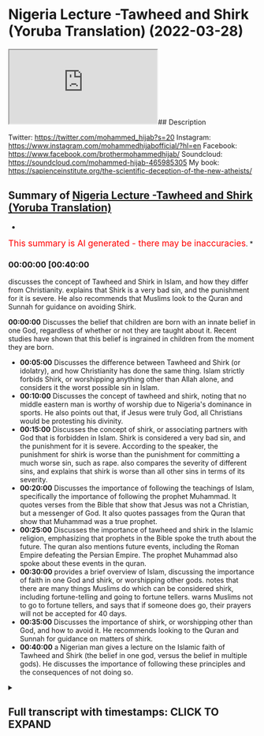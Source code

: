 # Nigeria Lecture -Tawheed and Shirk (Yoruba Translation) (2022-03-28)

<iframe loading='lazy' src='https://www.youtube.com/embed/_vX4Vtqo1Yk'></iframe>## Description

Twitter: <https://twitter.com/mohammed_hijab?s=20>
Instagram: <https://www.instagram.com/mohammedhijabofficial/?hl=en>
Facebook: <https://www.facebook.com/brothermohammedhijab/>
Soundcloud: <https://soundcloud.com/mohammed-hijab-465985305>
My book: <https://sapienceinstitute.org/the-scientific-deception-of-the-new-atheists/>

## Summary of [Nigeria Lecture -Tawheed and Shirk (Yoruba Translation)](https://www.youtube.com/watch?v=_vX4Vtqo1Yk)

*

<span style="color:red; font-size:125%">This summary is AI generated - there may be inaccuracies</span>. \*

### <a onclick="modifyYTiframeseektime('2400')">00:00:00 \[00:40:00</a>

discusses the concept of Tawheed and Shirk in Islam, and how they differ from Christianity. explains that Shirk is a very bad sin, and the punishment for it is severe. He also recommends that Muslims look to the Quran and Sunnah for guidance on avoiding Shirk.

**<a onclick="modifyYTiframeseektime('0')">00:00:00</a>** Discusses the belief that children are born with an innate belief in one God, regardless of whether or not they are taught about it. Recent studies have shown that this belief is ingrained in children from the moment they are born.

*   **<a onclick="modifyYTiframeseektime('300')">00:05:00</a>** Discusses the difference between Tawheed and Shirk (or idolatry), and how Christianity has done the same thing. Islam strictly forbids Shirk, or worshipping anything other than Allah alone, and considers it the worst possible sin in Islam.
*   **<a onclick="modifyYTiframeseektime('600')">00:10:00</a>** Discusses the concept of tawheed and shirk, noting that no middle eastern man is worthy of worship due to Nigeria's dominance in sports. He also points out that, if Jesus were truly God, all Christians would be protesting his divinity.
*   **<a onclick="modifyYTiframeseektime('900')">00:15:00</a>** Discusses the concept of shirk, or associating partners with God that is forbidden in Islam. Shirk is considered a very bad sin, and the punishment for it is severe. According to the speaker, the punishment for shirk is worse than the punishment for committing a much worse sin, such as rape.  also compares the severity of different sins, and explains that shirk is worse than all other sins in terms of its severity.
*   **<a onclick="modifyYTiframeseektime('1200')">00:20:00</a>** Discusses the importance of following the teachings of Islam, specifically the importance of following the prophet Muhammad. It quotes verses from the Bible that show that Jesus was not a Christian, but a messenger of God. It also quotes passages from the Quran that show that Muhammad was a true prophet.
*   **<a onclick="modifyYTiframeseektime('1500')">00:25:00</a>** Discusses the importance of tawheed and shirk in the Islamic religion, emphasizing that prophets in the Bible spoke the truth about the future. The quran also mentions future events, including the Roman Empire defeating the Persian Empire. The prophet Muhammad also spoke about these events in the quran.
*   **<a onclick="modifyYTiframeseektime('1800')">00:30:00</a>** provides a brief overview of Islam, discussing the importance of faith in one God and shirk, or worshipping other gods. notes that there are many things Muslims do which can be considered shirk, including fortune-telling and going to fortune tellers. warns Muslims not to go to fortune tellers, and says that if someone does go, their prayers will not be accepted for 40 days.
*   **<a onclick="modifyYTiframeseektime('2100')">00:35:00</a>** Discusses the importance of shirk, or worshipping other than God, and how to avoid it. He recommends looking to the Quran and Sunnah for guidance on matters of shirk.
*   **<a onclick="modifyYTiframeseektime('2400')">00:40:00</a>**  a Nigerian man gives a lecture on the Islamic faith of Tawheed and Shirk (the belief in one god, versus the belief in multiple gods). He discusses the importance of following these principles and the consequences of not doing so.

<details><summary><h2>Full transcript with timestamps: CLICK TO EXPAND</h2></summary>

<a onclick="modifyYTiframeseektime('0)')">0:00:00 \[Music]</a> <a onclick="modifyYTiframeseektime('13)')">0:00:13 uh</a> <a onclick="modifyYTiframeseektime('15)')">0:00:15 \[Music]</a> <a onclick="modifyYTiframeseektime('22)')">0:00:22 it's a pleasure of mine to come to such</a> <a onclick="modifyYTiframeseektime('24)')">0:00:24 a beautiful nation</a> <a onclick="modifyYTiframeseektime('26)')">0:00:26 as nigeria a powerful nation a strong</a> <a onclick="modifyYTiframeseektime('29)')">0:00:29 nation within illustrious history</a> <a onclick="modifyYTiframeseektime('32)')">0:00:32 and in fact one of the strongest and</a> <a onclick="modifyYTiframeseektime('34)')">0:00:34 most populous</a> <a onclick="modifyYTiframeseektime('35)')">0:00:35 muslim nations in the world</a> <a onclick="modifyYTiframeseektime('42)')">0:00:42 he</a> <a onclick="modifyYTiframeseektime('43)')">0:00:43 \[Music]</a> <a onclick="modifyYTiframeseektime('56)')">0:00:56 \[Music]</a> <a onclick="modifyYTiframeseektime('63)')">0:01:03 i wanted to start with something very</a> <a onclick="modifyYTiframeseektime('66)')">0:01:06 important</a> <a onclick="modifyYTiframeseektime('90)')">0:01:30 reborn child</a> <a onclick="modifyYTiframeseektime('92)')">0:01:32 is born</a> <a onclick="modifyYTiframeseektime('93)')">0:01:33 \[Music]</a> <a onclick="modifyYTiframeseektime('95)')">0:01:35 as a muslim</a> <a onclick="modifyYTiframeseektime('96)')">0:01:36 and then his parents make him into</a> <a onclick="modifyYTiframeseektime('115)')">0:01:55 \[Music]</a> <a onclick="modifyYTiframeseektime('124)')">0:02:04 is</a> <a onclick="modifyYTiframeseektime('126)')">0:02:06 \[Music]</a> <a onclick="modifyYTiframeseektime('132)')">0:02:12 someone may ask the question</a> <a onclick="modifyYTiframeseektime('135)')">0:02:15 and ask</a> <a onclick="modifyYTiframeseektime('137)')">0:02:17 how is it that a baby is born</a> <a onclick="modifyYTiframeseektime('140)')">0:02:20 believing the five pillars of islam and</a> <a onclick="modifyYTiframeseektime('142)')">0:02:22 muhammad sallallahu alaihi wasallam and</a> <a onclick="modifyYTiframeseektime('145)')">0:02:25 all of the prophets</a> <a onclick="modifyYTiframeseektime('146)')">0:02:26 and the things related to islam</a> <a onclick="modifyYTiframeseektime('161)')">0:02:41 \[Music]</a> <a onclick="modifyYTiframeseektime('168)')">0:02:48 but this is not what is meant by the</a> <a onclick="modifyYTiframeseektime('170)')">0:02:50 hadith</a> <a onclick="modifyYTiframeseektime('172)')">0:02:52 because what is meant by the hadith is</a> <a onclick="modifyYTiframeseektime('174)')">0:02:54 that every born child</a> <a onclick="modifyYTiframeseektime('177)')">0:02:57 is born submitting</a> <a onclick="modifyYTiframeseektime('180)')">0:03:00 to allah alone</a> <a onclick="modifyYTiframeseektime('189)')">0:03:09 \[Music]</a> <a onclick="modifyYTiframeseektime('196)')">0:03:16 happy</a> <a onclick="modifyYTiframeseektime('198)')">0:03:18 \[Music]</a> <a onclick="modifyYTiframeseektime('205)')">0:03:25 and this has been confirmed by cognitive</a> <a onclick="modifyYTiframeseektime('208)')">0:03:28 science</a> <a onclick="modifyYTiframeseektime('209)')">0:03:29 in recent years</a> <a onclick="modifyYTiframeseektime('211)')">0:03:31 there have been studies</a> <a onclick="modifyYTiframeseektime('212)')">0:03:32 by people like john kelly brian clark</a> <a onclick="modifyYTiframeseektime('216)')">0:03:36 justin barrett and others</a> <a onclick="modifyYTiframeseektime('218)')">0:03:38 all of which have concluded that</a> <a onclick="modifyYTiframeseektime('221)')">0:03:41 children are born with an innate belief</a> <a onclick="modifyYTiframeseektime('229)')">0:03:49 \[Music]</a> <a onclick="modifyYTiframeseektime('246)')">0:04:06 \[Music]</a> <a onclick="modifyYTiframeseektime('248)')">0:04:08 there is no cognitive scientist in the</a> <a onclick="modifyYTiframeseektime('251)')">0:04:11 world who says when a baby is born they</a> <a onclick="modifyYTiframeseektime('255)')">0:04:15 are born believing that jesus is god</a> <a onclick="modifyYTiframeseektime('275)')">0:04:35 \[Music]</a> <a onclick="modifyYTiframeseektime('286)')">0:04:46 whereas a child does not need to be</a> <a onclick="modifyYTiframeseektime('288)')">0:04:48 taught</a> <a onclick="modifyYTiframeseektime('289)')">0:04:49 to worship and submit to one god alone</a> <a onclick="modifyYTiframeseektime('295)')">0:04:55 \[Music]</a> <a onclick="modifyYTiframeseektime('309)')">0:05:09 everybody believing in him worshipping</a> <a onclick="modifyYTiframeseektime('311)')">0:05:11 him and this is mentioned in the quran</a> <a onclick="modifyYTiframeseektime('314)')">0:05:14 in chapter 7 verse</a> <a onclick="modifyYTiframeseektime('316)')">0:05:16 10722 where allah subhanahu wa ta'ala</a> <a onclick="modifyYTiframeseektime('320)')">0:05:20 mentions what is</a> <a onclick="modifyYTiframeseektime('325)')">0:05:25 \[Music]</a> <a onclick="modifyYTiframeseektime('337)')">0:05:37 that allah mentions</a> <a onclick="modifyYTiframeseektime('339)')">0:05:39 that when the children of adam allah</a> <a onclick="modifyYTiframeseektime('342)')">0:05:42 took the souls of the people the</a> <a onclick="modifyYTiframeseektime('345)')">0:05:45 children of adam and he made them</a> <a onclick="modifyYTiframeseektime('347)')">0:05:47 testify before they were born the souls</a> <a onclick="modifyYTiframeseektime('351)')">0:05:51 he made them testify that there was only</a> <a onclick="modifyYTiframeseektime('353)')">0:05:53 one god worthy of worship and we</a> <a onclick="modifyYTiframeseektime('355)')">0:05:55 accepted this we said yes we accept it</a> <a onclick="modifyYTiframeseektime('358)')">0:05:58 so that on the day of judgment the quran</a> <a onclick="modifyYTiframeseektime('360)')">0:06:00 states that we don't say that we were</a> <a onclick="modifyYTiframeseektime('363)')">0:06:03 unaware of the fact that allah is</a> <a onclick="modifyYTiframeseektime('368)')">0:06:08 \[Music]</a> <a onclick="modifyYTiframeseektime('380)')">0:06:20 \[Music]</a> <a onclick="modifyYTiframeseektime('390)')">0:06:30 \[Music]</a> <a onclick="modifyYTiframeseektime('395)')">0:06:35 so</a> <a onclick="modifyYTiframeseektime('396)')">0:06:36 allah though</a> <a onclick="modifyYTiframeseektime('397)')">0:06:37 with his infinite mercy and compassion</a> <a onclick="modifyYTiframeseektime('401)')">0:06:41 he did not punish the people just</a> <a onclick="modifyYTiframeseektime('404)')">0:06:44 because they became christian or jewish</a> <a onclick="modifyYTiframeseektime('407)')">0:06:47 no allah about you again he can your</a> <a onclick="modifyYTiframeseektime('411)')">0:06:51 literature where</a> <a onclick="modifyYTiframeseektime('413)')">0:06:53 what these christians</a> <a onclick="modifyYTiframeseektime('415)')">0:06:55 do</a> <a onclick="modifyYTiframeseektime('417)')">0:06:57 he punished the people</a> <a onclick="modifyYTiframeseektime('418)')">0:06:58 when the truth came to them and then</a> <a onclick="modifyYTiframeseektime('421)')">0:07:01 they rejected it allah says in the quran</a> <a onclick="modifyYTiframeseektime('427)')">0:07:07 rasulullah chapter 17 verse 15</a> <a onclick="modifyYTiframeseektime('430)')">0:07:10 allah</a> <a onclick="modifyYTiframeseektime('436)')">0:07:16 \[Music]</a> <a onclick="modifyYTiframeseektime('447)')">0:07:27 \[Music]</a> <a onclick="modifyYTiframeseektime('450)')">0:07:30 the worst sin in islam therefore</a> <a onclick="modifyYTiframeseektime('453)')">0:07:33 the worst possible sin in islam</a> <a onclick="modifyYTiframeseektime('457)')">0:07:37 worse than killing</a> <a onclick="modifyYTiframeseektime('458)')">0:07:38 worse than raping</a> <a onclick="modifyYTiframeseektime('460)')">0:07:40 worse than torturing children is that is</a> <a onclick="modifyYTiframeseektime('463)')">0:07:43 the sin of a shift</a> <a onclick="modifyYTiframeseektime('467)')">0:07:47 \[Music]</a> <a onclick="modifyYTiframeseektime('471)')">0:07:51 islam</a> <a onclick="modifyYTiframeseektime('476)')">0:07:56 you should</a> <a onclick="modifyYTiframeseektime('481)')">0:08:01 \[Music]</a> <a onclick="modifyYTiframeseektime('483)')">0:08:03 because it goes against the natural way</a> <a onclick="modifyYTiframeseektime('486)')">0:08:06 that allah created us in the most severe</a> <a onclick="modifyYTiframeseektime('490)')">0:08:10 way possible</a> <a onclick="modifyYTiframeseektime('491)')">0:08:11 \[Music]</a> <a onclick="modifyYTiframeseektime('507)')">0:08:27 \[Music]</a> <a onclick="modifyYTiframeseektime('517)')">0:08:37 \[Music]</a> <a onclick="modifyYTiframeseektime('528)')">0:08:48 \[Music]</a> <a onclick="modifyYTiframeseektime('542)')">0:09:02 \[Music]</a> <a onclick="modifyYTiframeseektime('545)')">0:09:05 and then the question may be asked</a> <a onclick="modifyYTiframeseektime('548)')">0:09:08 what is</a> <a onclick="modifyYTiframeseektime('553)')">0:09:13 it</a> <a onclick="modifyYTiframeseektime('554)')">0:09:14 \[Music]</a> <a onclick="modifyYTiframeseektime('560)')">0:09:20 is to make something</a> <a onclick="modifyYTiframeseektime('562)')">0:09:22 at the level of allah or to bring allah</a> <a onclick="modifyYTiframeseektime('566)')">0:09:26 down to the level of something else</a> <a onclick="modifyYTiframeseektime('573)')">0:09:33 \[Music]</a> <a onclick="modifyYTiframeseektime('584)')">0:09:44 and this is exactly what christianity</a> <a onclick="modifyYTiframeseektime('587)')">0:09:47 has done</a> <a onclick="modifyYTiframeseektime('589)')">0:09:49 \[Music]</a> <a onclick="modifyYTiframeseektime('594)')">0:09:54 christianity tells you that jesus is god</a> <a onclick="modifyYTiframeseektime('600)')">0:10:00 \[Music]</a> <a onclick="modifyYTiframeseektime('615)')">0:10:15 jesus</a> <a onclick="modifyYTiframeseektime('617)')">0:10:17 \[Music]</a> <a onclick="modifyYTiframeseektime('628)')">0:10:28 is</a> <a onclick="modifyYTiframeseektime('639)')">0:10:39 i want to tell you as a middle eastern</a> <a onclick="modifyYTiframeseektime('641)')">0:10:41 man that we are not worthy of worship</a> <a onclick="modifyYTiframeseektime('646)')">0:10:46 as a middle eastern man</a> <a onclick="modifyYTiframeseektime('648)')">0:10:48 i want to say that no middle eastern man</a> <a onclick="modifyYTiframeseektime('650)')">0:10:50 is worthy of worship</a> <a onclick="modifyYTiframeseektime('661)')">0:11:01 you know that because nigeria beats the</a> <a onclick="modifyYTiframeseektime('663)')">0:11:03 middle eastern nation in football all</a> <a onclick="modifyYTiframeseektime('665)')">0:11:05 the time</a> <a onclick="modifyYTiframeseektime('667)')">0:11:07 \[Music]</a> <a onclick="modifyYTiframeseektime('686)')">0:11:26 someone who the nigerian people can be</a> <a onclick="modifyYTiframeseektime('689)')">0:11:29 in a game of football</a> <a onclick="modifyYTiframeseektime('694)')">0:11:34 nigeria</a> <a onclick="modifyYTiframeseektime('699)')">0:11:39 this is a man that eats</a> <a onclick="modifyYTiframeseektime('718)')">0:11:58 \[Music]</a> <a onclick="modifyYTiframeseektime('724)')">0:12:04 \[Music]</a> <a onclick="modifyYTiframeseektime('748)')">0:12:28 if someone needs to eat food that means</a> <a onclick="modifyYTiframeseektime('750)')">0:12:30 that they are not all powerful</a> <a onclick="modifyYTiframeseektime('754)')">0:12:34 um</a> <a onclick="modifyYTiframeseektime('771)')">0:12:51 and he does not have any god with him</a> <a onclick="modifyYTiframeseektime('773)')">0:12:53 had this been the case they would have</a> <a onclick="modifyYTiframeseektime('776)')">0:12:56 tried to dominate one another</a> <a onclick="modifyYTiframeseektime('783)')">0:13:03 \[Music]</a> <a onclick="modifyYTiframeseektime('795)')">0:13:15 for example christians say that the</a> <a onclick="modifyYTiframeseektime('798)')">0:13:18 father is all-powerful the son is</a> <a onclick="modifyYTiframeseektime('800)')">0:13:20 all-powerful and the holy spirit is all</a> <a onclick="modifyYTiframeseektime('802)')">0:13:22 powerful</a> <a onclick="modifyYTiframeseektime('811)')">0:13:31 not</a> <a onclick="modifyYTiframeseektime('819)')">0:13:39 \[Music]</a> <a onclick="modifyYTiframeseektime('827)')">0:13:47 if they say the father will win that</a> <a onclick="modifyYTiframeseektime('829)')">0:13:49 means he is the all-powerful one and the</a> <a onclick="modifyYTiframeseektime('831)')">0:13:51 son is not</a> <a onclick="modifyYTiframeseektime('833)')">0:13:53 \[Music]</a> <a onclick="modifyYTiframeseektime('835)')">0:13:55 common</a> <a onclick="modifyYTiframeseektime('841)')">0:14:01 if they say they draw</a> <a onclick="modifyYTiframeseektime('842)')">0:14:02 so they have a fight maybe it's a double</a> <a onclick="modifyYTiframeseektime('844)')">0:14:04 knockout they draw that means that they</a> <a onclick="modifyYTiframeseektime('846)')">0:14:06 are both weak enough not to beat the</a> <a onclick="modifyYTiframeseektime('848)')">0:14:08 other one</a> <a onclick="modifyYTiframeseektime('853)')">0:14:13 are you weak</a> <a onclick="modifyYTiframeseektime('865)')">0:14:25 imagine if god has a fight and it's like</a> <a onclick="modifyYTiframeseektime('867)')">0:14:27 1-1 like a football match</a> <a onclick="modifyYTiframeseektime('873)')">0:14:33 \[Music]</a> <a onclick="modifyYTiframeseektime('878)')">0:14:38 \[Music]</a> <a onclick="modifyYTiframeseektime('890)')">0:14:50 \[Music]</a> <a onclick="modifyYTiframeseektime('895)')">0:14:55 all christians in the world today</a> <a onclick="modifyYTiframeseektime('896)')">0:14:56 protestants and catholics believe that</a> <a onclick="modifyYTiframeseektime('899)')">0:14:59 jesus is god</a> <a onclick="modifyYTiframeseektime('908)')">0:15:08 so they have these issues they cannot</a> <a onclick="modifyYTiframeseektime('910)')">0:15:10 explain how jesus is all-powerful and</a> <a onclick="modifyYTiframeseektime('913)')">0:15:13 how the father is all powerful at the</a> <a onclick="modifyYTiframeseektime('915)')">0:15:15 same time</a> <a onclick="modifyYTiframeseektime('918)')">0:15:18 that is</a> <a onclick="modifyYTiframeseektime('927)')">0:15:27 that is why the punishment for someone</a> <a onclick="modifyYTiframeseektime('929)')">0:15:29 who does shirk is so painful</a> <a onclick="modifyYTiframeseektime('935)')">0:15:35 for me</a> <a onclick="modifyYTiframeseektime('936)')">0:15:36 foreign</a> <a onclick="modifyYTiframeseektime('952)')">0:15:52 does shirk with him and he forgives</a> <a onclick="modifyYTiframeseektime('955)')">0:15:55 anything else to whomever he wants</a> <a onclick="modifyYTiframeseektime('961)')">0:16:01 \[Music]</a> <a onclick="modifyYTiframeseektime('962)')">0:16:02 to</a> <a onclick="modifyYTiframeseektime('970)')">0:16:10 somebody who does one minute of shirk</a> <a onclick="modifyYTiframeseektime('973)')">0:16:13 one minute of shirk is worse than</a> <a onclick="modifyYTiframeseektime('975)')">0:16:15 somebody who rapes a child anything</a> <a onclick="modifyYTiframeseektime('977)')">0:16:17 \[Music]</a> <a onclick="modifyYTiframeseektime('979)')">0:16:19 comes</a> <a onclick="modifyYTiframeseektime('980)')">0:16:20 free you compare</a> <a onclick="modifyYTiframeseektime('982)')">0:16:22 \[Music]</a> <a onclick="modifyYTiframeseektime('992)')">0:16:32 \[Music]</a> <a onclick="modifyYTiframeseektime('1021)')">0:17:01 however if i bring a little baby boy</a> <a onclick="modifyYTiframeseektime('1028)')">0:17:08 and cut him in half</a> <a onclick="modifyYTiframeseektime('1032)')">0:17:12 which one is worse</a> <a onclick="modifyYTiframeseektime('1035)')">0:17:15 the baby boy or the aunt</a> <a onclick="modifyYTiframeseektime('1044)')">0:17:24 \[Music]</a> <a onclick="modifyYTiframeseektime('1061)')">0:17:41 \[Music]</a> <a onclick="modifyYTiframeseektime('1073)')">0:17:53 \[Music]</a> <a onclick="modifyYTiframeseektime('1090)')">0:18:10 \[Music]</a> <a onclick="modifyYTiframeseektime('1092)')">0:18:12 the worse the sin is against that thing</a> <a onclick="modifyYTiframeseektime('1097)')">0:18:17 \[Music]</a> <a onclick="modifyYTiframeseektime('1101)')">0:18:21 but allah has infinite attributes</a> <a onclick="modifyYTiframeseektime('1108)')">0:18:28 so if allah has infinite attributes one</a> <a onclick="modifyYTiframeseektime('1110)')">0:18:30 second of transgression against him is</a> <a onclick="modifyYTiframeseektime('1113)')">0:18:33 worth an eternity in the fight</a> <a onclick="modifyYTiframeseektime('1118)')">0:18:38 \[Music]</a> <a onclick="modifyYTiframeseektime('1130)')">0:18:50 is not as much as the comparison between</a> <a onclick="modifyYTiframeseektime('1132)')">0:18:52 the boy and allah</a> <a onclick="modifyYTiframeseektime('1138)')">0:18:58 \[Music]</a> <a onclick="modifyYTiframeseektime('1152)')">0:19:12 \[Music]</a> <a onclick="modifyYTiframeseektime('1155)')">0:19:15 is worse than the difference between</a> <a onclick="modifyYTiframeseektime('1157)')">0:19:17 cutting the boy to the end</a> <a onclick="modifyYTiframeseektime('1164)')">0:19:24 \[Music]</a> <a onclick="modifyYTiframeseektime('1175)')">0:19:35 \[Music]</a> <a onclick="modifyYTiframeseektime('1183)')">0:19:43 \[Music]</a> <a onclick="modifyYTiframeseektime('1188)')">0:19:48 \[Music]</a> <a onclick="modifyYTiframeseektime('1189)')">0:19:49 this is like</a> <a onclick="modifyYTiframeseektime('1190)')">0:19:50 saying if</a> <a onclick="modifyYTiframeseektime('1193)')">0:19:53 i stab somebody and kill them</a> <a onclick="modifyYTiframeseektime('1198)')">0:19:58 \[Music]</a> <a onclick="modifyYTiframeseektime('1200)')">0:20:00 it only took me one second to kill</a> <a onclick="modifyYTiframeseektime('1202)')">0:20:02 somebody</a> <a onclick="modifyYTiframeseektime('1205)')">0:20:05 \[Music]</a> <a onclick="modifyYTiframeseektime('1216)')">0:20:16 of imprisonment</a> <a onclick="modifyYTiframeseektime('1222)')">0:20:22 \[Music]</a> <a onclick="modifyYTiframeseektime('1229)')">0:20:29 the judge will say to me no because the</a> <a onclick="modifyYTiframeseektime('1231)')">0:20:31 severity of the crime</a> <a onclick="modifyYTiframeseektime('1246)')">0:20:46 the severity of it is even higher</a> <a onclick="modifyYTiframeseektime('1253)')">0:20:53 so we have an obligation</a> <a onclick="modifyYTiframeseektime('1255)')">0:20:55 to tell our brothers from the christians</a> <a onclick="modifyYTiframeseektime('1257)')">0:20:57 in nigeria</a> <a onclick="modifyYTiframeseektime('1259)')">0:20:59 of the religion of islam</a> <a onclick="modifyYTiframeseektime('1273)')">0:21:13 that</a> <a onclick="modifyYTiframeseektime('1274)')">0:21:14 jesus was a prophet and a messenger</a> <a onclick="modifyYTiframeseektime('1277)')">0:21:17 \[Music]</a> <a onclick="modifyYTiframeseektime('1279)')">0:21:19 jesus jesus</a> <a onclick="modifyYTiframeseektime('1284)')">0:21:24 just like abraham moses and noah get</a> <a onclick="modifyYTiframeseektime('1288)')">0:21:28 thee</a> <a onclick="modifyYTiframeseektime('1293)')">0:21:33 \[Music]</a> <a onclick="modifyYTiframeseektime('1305)')">0:21:45 abraham was not jewish and he was not</a> <a onclick="modifyYTiframeseektime('1307)')">0:21:47 christian but he was upright submissive</a> <a onclick="modifyYTiframeseektime('1310)')">0:21:50 to allah and he was not a politician</a> <a onclick="modifyYTiframeseektime('1314)')">0:21:54 \[Music]</a> <a onclick="modifyYTiframeseektime('1321)')">0:22:01 \[Music]</a> <a onclick="modifyYTiframeseektime('1325)')">0:22:05 abraham who is also in the bible how can</a> <a onclick="modifyYTiframeseektime('1328)')">0:22:08 he be a christian which means a follower</a> <a onclick="modifyYTiframeseektime('1330)')">0:22:10 of christ and he became before christ</a> <a onclick="modifyYTiframeseektime('1336)')">0:22:16 \[Music]</a> <a onclick="modifyYTiframeseektime('1341)')">0:22:21 foreign</a> <a onclick="modifyYTiframeseektime('1345)')">0:22:25 \[Music]</a> <a onclick="modifyYTiframeseektime('1351)')">0:22:31 \[Music]</a> <a onclick="modifyYTiframeseektime('1366)')">0:22:46 in fact in the bible itself</a> <a onclick="modifyYTiframeseektime('1368)')">0:22:48 jesus jesus says the father is greater</a> <a onclick="modifyYTiframeseektime('1371)')">0:22:51 than i</a> <a onclick="modifyYTiframeseektime('1372)')">0:22:52 god</a> <a onclick="modifyYTiframeseektime('1374)')">0:22:54 \[Music]</a> <a onclick="modifyYTiframeseektime('1384)')">0:23:04 in the book of acts chapter 2 verse 22</a> <a onclick="modifyYTiframeseektime('1387)')">0:23:07 it says that jesus was a man a man</a> <a onclick="modifyYTiframeseektime('1390)')">0:23:10 amongst men that was sent with wonders</a> <a onclick="modifyYTiframeseektime('1393)')">0:23:13 and miracles and signs which he did</a> <a onclick="modifyYTiframeseektime('1395)')">0:23:15 through him</a> <a onclick="modifyYTiframeseektime('1404)')">0:23:24 \[Music]</a> <a onclick="modifyYTiframeseektime('1413)')">0:23:33 \[Music]</a> <a onclick="modifyYTiframeseektime('1417)')">0:23:37 in the bible it's mentioned that jesus</a> <a onclick="modifyYTiframeseektime('1419)')">0:23:39 went to a garden called gethsemane</a> <a onclick="modifyYTiframeseektime('1423)')">0:23:43 in in the bible it is mentioned that</a> <a onclick="modifyYTiframeseektime('1426)')">0:23:46 jesus went to a garden</a> <a onclick="modifyYTiframeseektime('1428)')">0:23:48 oh and the</a> <a onclick="modifyYTiframeseektime('1430)')">0:23:50 \[Music]</a> <a onclick="modifyYTiframeseektime('1436)')">0:23:56 \[Music]</a> <a onclick="modifyYTiframeseektime('1455)')">0:24:15 who was he praying to who was jesus</a> <a onclick="modifyYTiframeseektime('1459)')">0:24:19 praying to if he himself was meant to be</a> <a onclick="modifyYTiframeseektime('1461)')">0:24:21 a god</a> <a onclick="modifyYTiframeseektime('1462)')">0:24:22 shall you pray in one sword</a> <a onclick="modifyYTiframeseektime('1469)')">0:24:29 another</a> <a onclick="modifyYTiframeseektime('1487)')">0:24:47 but some may say</a> <a onclick="modifyYTiframeseektime('1489)')">0:24:49 well what shows us that prophet</a> <a onclick="modifyYTiframeseektime('1491)')">0:24:51 muhammad was a true prophet</a> <a onclick="modifyYTiframeseektime('1495)')">0:24:55 \[Music]</a> <a onclick="modifyYTiframeseektime('1497)')">0:24:57 muhammad</a> <a onclick="modifyYTiframeseektime('1502)')">0:25:02 \[Music]</a> <a onclick="modifyYTiframeseektime('1505)')">0:25:05 if you look at the bible itself it's</a> <a onclick="modifyYTiframeseektime('1507)')">0:25:07 mentioned in the book of isaiah chapter</a> <a onclick="modifyYTiframeseektime('1509)')">0:25:09 42 verse 11 that there will be a prophet</a> <a onclick="modifyYTiframeseektime('1512)')">0:25:12 that comes to the people of kedar</a> <a onclick="modifyYTiframeseektime('1515)')">0:25:15 and in the book of genesis it's</a> <a onclick="modifyYTiframeseektime('1517)')">0:25:17 mentioned in the in chapter 32 that the</a> <a onclick="modifyYTiframeseektime('1519)')">0:25:19 people of kedar are the sons of ismail</a> <a onclick="modifyYTiframeseektime('1524)')">0:25:24 \[Music]</a> <a onclick="modifyYTiframeseektime('1532)')">0:25:32 so much so that it said that even the</a> <a onclick="modifyYTiframeseektime('1534)')">0:25:34 people in those villages which is in</a> <a onclick="modifyYTiframeseektime('1536)')">0:25:36 arabia now in saudi arabia will</a> <a onclick="modifyYTiframeseektime('1539)')">0:25:39 celebrate on the mountains of selah</a> <a onclick="modifyYTiframeseektime('1541)')">0:25:41 which is in medina</a> <a onclick="modifyYTiframeseektime('1543)')">0:25:43 \[Music]</a> <a onclick="modifyYTiframeseektime('1551)')">0:25:51 this is mentioned in the bible</a> <a onclick="modifyYTiframeseektime('1561)')">0:26:01 there's no other man in history who has</a> <a onclick="modifyYTiframeseektime('1564)')">0:26:04 come after jesus who fits this criteria</a> <a onclick="modifyYTiframeseektime('1567)')">0:26:07 except for muhammad sallallahu</a> <a onclick="modifyYTiframeseektime('1577)')">0:26:17 the bible also says in the book of</a> <a onclick="modifyYTiframeseektime('1579)')">0:26:19 deuteronomy 18</a> <a onclick="modifyYTiframeseektime('1582)')">0:26:22 21-22 that</a> <a onclick="modifyYTiframeseektime('1584)')">0:26:24 when a prophet comes the way to see if</a> <a onclick="modifyYTiframeseektime('1586)')">0:26:26 he's a true one or a false one is if he</a> <a onclick="modifyYTiframeseektime('1589)')">0:26:29 speaks about the future he must speak</a> <a onclick="modifyYTiframeseektime('1591)')">0:26:31 the truth</a> <a onclick="modifyYTiframeseektime('1594)')">0:26:34 in the bible</a> <a onclick="modifyYTiframeseektime('1605)')">0:26:45 \[Music]</a> <a onclick="modifyYTiframeseektime('1608)')">0:26:48 but whenever the prophet muhammad spoke</a> <a onclick="modifyYTiframeseektime('1610)')">0:26:50 about the future all the quran spoke</a> <a onclick="modifyYTiframeseektime('1612)')">0:26:52 about the future he spoke the truth</a> <a onclick="modifyYTiframeseektime('1619)')">0:26:59 \[Music]</a> <a onclick="modifyYTiframeseektime('1625)')">0:27:05 for example in chapter 30 verses one to</a> <a onclick="modifyYTiframeseektime('1627)')">0:27:07 six of the quran</a> <a onclick="modifyYTiframeseektime('1629)')">0:27:09 it is mentioned that the romans will</a> <a onclick="modifyYTiframeseektime('1631)')">0:27:11 defeat the persians in three to nine</a> <a onclick="modifyYTiframeseektime('1633)')">0:27:13 years</a> <a onclick="modifyYTiframeseektime('1636)')">0:27:16 so in in the quran in chapter 30 verses</a> <a onclick="modifyYTiframeseektime('1639)')">0:27:19 1 to 6</a> <a onclick="modifyYTiframeseektime('1642)')">0:27:22 \[Applause]</a> <a onclick="modifyYTiframeseektime('1643)')">0:27:23 the quran says that the roman empire</a> <a onclick="modifyYTiframeseektime('1646)')">0:27:26 okay</a> <a onclick="modifyYTiframeseektime('1649)')">0:27:29 will beat the persian empire</a> <a onclick="modifyYTiframeseektime('1662)')">0:27:42 it is like me saying</a> <a onclick="modifyYTiframeseektime('1665)')">0:27:45 if nigeria plays football against ghana</a> <a onclick="modifyYTiframeseektime('1669)')">0:27:49 and i will say that nigeria will win 3-1</a> <a onclick="modifyYTiframeseektime('1676)')">0:27:56 nigerian</a> <a onclick="modifyYTiframeseektime('1680)')">0:28:00 nigerian</a> <a onclick="modifyYTiframeseektime('1684)')">0:28:04 if i'm wrong</a> <a onclick="modifyYTiframeseektime('1686)')">0:28:06 and i say this is coming from god this</a> <a onclick="modifyYTiframeseektime('1688)')">0:28:08 means i'm a liar</a> <a onclick="modifyYTiframeseektime('1696)')">0:28:16 \[Music]</a> <a onclick="modifyYTiframeseektime('1699)')">0:28:19 if i say nigeria will win 3-1 but ghana</a> <a onclick="modifyYTiframeseektime('1701)')">0:28:21 wins 2-0 that means i don't know what</a> <a onclick="modifyYTiframeseektime('1703)')">0:28:23 i'm talking about</a> <a onclick="modifyYTiframeseektime('1714)')">0:28:34 especially if i say i have the</a> <a onclick="modifyYTiframeseektime('1716)')">0:28:36 information from god especially</a> <a onclick="modifyYTiframeseektime('1720)')">0:28:40 i want people to follow along</a> <a onclick="modifyYTiframeseektime('1725)')">0:28:45 the romans will beat the persians in</a> <a onclick="modifyYTiframeseektime('1728)')">0:28:48 three to nine years and it happened</a> <a onclick="modifyYTiframeseektime('1729)')">0:28:49 exactly like allah</a> <a onclick="modifyYTiframeseektime('1743)')">0:29:03 \[Music]</a> <a onclick="modifyYTiframeseektime('1760)')">0:29:20 count six things before the day of</a> <a onclick="modifyYTiframeseektime('1761)')">0:29:21 judgment my death and then the conquest</a> <a onclick="modifyYTiframeseektime('1764)')">0:29:24 of jerusalem</a> <a onclick="modifyYTiframeseektime('1774)')">0:29:34 \[Music]</a> <a onclick="modifyYTiframeseektime('1776)')">0:29:36 and that exactly happened at the time of</a> <a onclick="modifyYTiframeseektime('1778)')">0:29:38 um</a> <a onclick="modifyYTiframeseektime('1788)')">0:29:48 \[Music]</a> <a onclick="modifyYTiframeseektime('1792)')">0:29:52 the prophet said people will have sex</a> <a onclick="modifyYTiframeseektime('1794)')">0:29:54 outside of marriage</a> <a onclick="modifyYTiframeseektime('1796)')">0:29:56 \[Applause]</a> <a onclick="modifyYTiframeseektime('1797)')">0:29:57 \[Music]</a> <a onclick="modifyYTiframeseektime('1804)')">0:30:04 and then allah he will invent new</a> <a onclick="modifyYTiframeseektime('1806)')">0:30:06 diseases that will affect them</a> <a onclick="modifyYTiframeseektime('1816)')">0:30:16 \[Music]</a> <a onclick="modifyYTiframeseektime('1818)')">0:30:18 we see this today</a> <a onclick="modifyYTiframeseektime('1827)')">0:30:27 \[Music]</a> <a onclick="modifyYTiframeseektime('1830)')">0:30:30 the point is islam has met the criteria</a> <a onclick="modifyYTiframeseektime('1834)')">0:30:34 in the bible that the prophet that came</a> <a onclick="modifyYTiframeseektime('1837)')">0:30:37 every time he spoke about the future he</a> <a onclick="modifyYTiframeseektime('1839)')">0:30:39 spoke the truth</a> <a onclick="modifyYTiframeseektime('1846)')">0:30:46 alone</a> <a onclick="modifyYTiframeseektime('1847)')">0:30:47 \[Music]</a> <a onclick="modifyYTiframeseektime('1854)')">0:30:54 \[Music]</a> <a onclick="modifyYTiframeseektime('1861)')">0:31:01 we have to show them these things</a> <a onclick="modifyYTiframeseektime('1868)')">0:31:08 \[Music]</a> <a onclick="modifyYTiframeseektime('1871)')">0:31:11 believing in one god is more superior</a> <a onclick="modifyYTiframeseektime('1874)')">0:31:14 than believing in many gods like the</a> <a onclick="modifyYTiframeseektime('1875)')">0:31:15 trinity</a> <a onclick="modifyYTiframeseektime('1890)')">0:31:30 \[Music]</a> <a onclick="modifyYTiframeseektime('1907)')">0:31:47 for example there are many people who do</a> <a onclick="modifyYTiframeseektime('1910)')">0:31:50 things which itself is ship</a> <a onclick="modifyYTiframeseektime('1912)')">0:31:52 muslim people</a> <a onclick="modifyYTiframeseektime('1914)')">0:31:54 many muslim people do things which is</a> <a onclick="modifyYTiframeseektime('1916)')">0:31:56 shirk</a> <a onclick="modifyYTiframeseektime('1926)')">0:32:06 \[Music]</a> <a onclick="modifyYTiframeseektime('1929)')">0:32:09 let me give you a few examples</a> <a onclick="modifyYTiframeseektime('1938)')">0:32:18 \[Music]</a> <a onclick="modifyYTiframeseektime('1946)')">0:32:26 whoever buys black magic</a> <a onclick="modifyYTiframeseektime('1948)')">0:32:28 they will have no share in the hereafter</a> <a onclick="modifyYTiframeseektime('1956)')">0:32:36 \[Music]</a> <a onclick="modifyYTiframeseektime('1962)')">0:32:42 the prophet told us what the seven worst</a> <a onclick="modifyYTiframeseektime('1964)')">0:32:44 sins were called the mubikarta</a> <a onclick="modifyYTiframeseektime('1966)')">0:32:46 and he mentioned in there magic is one</a> <a onclick="modifyYTiframeseektime('1968)')">0:32:48 of them</a> <a onclick="modifyYTiframeseektime('1971)')">0:32:51 \[Music]</a> <a onclick="modifyYTiframeseektime('1985)')">0:33:05 that there were some people</a> <a onclick="modifyYTiframeseektime('1987)')">0:33:07 that from the men that they sought</a> <a onclick="modifyYTiframeseektime('1990)')">0:33:10 refuge from the jinn</a> <a onclick="modifyYTiframeseektime('1991)')">0:33:11 so they made them go astray</a> <a onclick="modifyYTiframeseektime('1996)')">0:33:16 \[Music]</a> <a onclick="modifyYTiframeseektime('2002)')">0:33:22 islam</a> <a onclick="modifyYTiframeseektime('2003)')">0:33:23 \[Music]</a> <a onclick="modifyYTiframeseektime('2005)')">0:33:25 so anybody who says to you that if you</a> <a onclick="modifyYTiframeseektime('2007)')">0:33:27 give them certain money that they can do</a> <a onclick="modifyYTiframeseektime('2009)')">0:33:29 magic for you this person is a very bad</a> <a onclick="modifyYTiframeseektime('2012)')">0:33:32 person</a> <a onclick="modifyYTiframeseektime('2013)')">0:33:33 \[Music]</a> <a onclick="modifyYTiframeseektime('2021)')">0:33:41 \[Music]</a> <a onclick="modifyYTiframeseektime('2024)')">0:33:44 in fact i don't say that you should do</a> <a onclick="modifyYTiframeseektime('2026)')">0:33:46 this yourself but at the time of the</a> <a onclick="modifyYTiframeseektime('2028)')">0:33:48 prophet they killed these people</a> <a onclick="modifyYTiframeseektime('2044)')">0:34:04 but i'm not telling you to do that</a> <a onclick="modifyYTiframeseektime('2046)')">0:34:06 \[Applause]</a> <a onclick="modifyYTiframeseektime('2048)')">0:34:08 but don't go to them</a> <a onclick="modifyYTiframeseektime('2052)')">0:34:12 so magic is one of the worst things and</a> <a onclick="modifyYTiframeseektime('2054)')">0:34:14 it is</a> <a onclick="modifyYTiframeseektime('2060)')">0:34:20 \[Music]</a> <a onclick="modifyYTiframeseektime('2069)')">0:34:29 and something else which people do which</a> <a onclick="modifyYTiframeseektime('2071)')">0:34:31 muslims do which can also be</a> <a onclick="modifyYTiframeseektime('2073)')">0:34:33 is fortune-telling</a> <a onclick="modifyYTiframeseektime('2081)')">0:34:41 \[Music]</a> <a onclick="modifyYTiframeseektime('2086)')">0:34:46 in islam and the prophet muhammad</a> <a onclick="modifyYTiframeseektime('2089)')">0:34:49 told us that whoever goes to a care him</a> <a onclick="modifyYTiframeseektime('2094)')">0:34:54 a fortune teller someone who tells you</a> <a onclick="modifyYTiframeseektime('2095)')">0:34:55 what the future is</a> <a onclick="modifyYTiframeseektime('2097)')">0:34:57 then his prayers will not be accepted</a> <a onclick="modifyYTiframeseektime('2099)')">0:34:59 for 40 days</a> <a onclick="modifyYTiframeseektime('2117)')">0:35:17 \[Music]</a> <a onclick="modifyYTiframeseektime('2129)')">0:35:29 it's a very big deal</a> <a onclick="modifyYTiframeseektime('2134)')">0:35:34 this includes horoscopes when somebody</a> <a onclick="modifyYTiframeseektime('2137)')">0:35:37 tells you your horoscope is libra or</a> <a onclick="modifyYTiframeseektime('2140)')">0:35:40 capricorn or whatever it is or you read</a> <a onclick="modifyYTiframeseektime('2142)')">0:35:42 something about the future about</a> <a onclick="modifyYTiframeseektime('2143)')">0:35:43 yourself this is included in that as</a> <a onclick="modifyYTiframeseektime('2146)')">0:35:46 well</a> <a onclick="modifyYTiframeseektime('2148)')">0:35:48 \[Music]</a> <a onclick="modifyYTiframeseektime('2162)')">0:36:02 because religious fraud has become</a> <a onclick="modifyYTiframeseektime('2164)')">0:36:04 widespread in our countries</a> <a onclick="modifyYTiframeseektime('2167)')">0:36:07 foreign</a> <a onclick="modifyYTiframeseektime('2174)')">0:36:14 people that ask for money for something</a> <a onclick="modifyYTiframeseektime('2176)')">0:36:16 that you can do yourself is not a good</a> <a onclick="modifyYTiframeseektime('2178)')">0:36:18 sign for that person i want to change</a> <a onclick="modifyYTiframeseektime('2186)')">0:36:26 \[Music]</a> <a onclick="modifyYTiframeseektime('2202)')">0:36:42 \[Music]</a> <a onclick="modifyYTiframeseektime('2210)')">0:36:50 it means you alone we worship and you</a> <a onclick="modifyYTiframeseektime('2222)')">0:37:02 \[Music]</a> <a onclick="modifyYTiframeseektime('2244)')">0:37:24 \[Music]</a> <a onclick="modifyYTiframeseektime('2255)')">0:37:35 \[Music]</a> <a onclick="modifyYTiframeseektime('2280)')">0:38:00 \[Music]</a> <a onclick="modifyYTiframeseektime('2286)')">0:38:06 and most of the time a lot of the time</a> <a onclick="modifyYTiframeseektime('2288)')">0:38:08 you'll find these things can be done</a> <a onclick="modifyYTiframeseektime('2289)')">0:38:09 yourself</a> <a onclick="modifyYTiframeseektime('2292)')">0:38:12 \[Music]</a> <a onclick="modifyYTiframeseektime('2297)')">0:38:17 that is why</a> <a onclick="modifyYTiframeseektime('2298)')">0:38:18 everything that relates to shill first</a> <a onclick="modifyYTiframeseektime('2300)')">0:38:20 of all we should get out of our system</a> <a onclick="modifyYTiframeseektime('2310)')">0:38:30 tomorrow</a> <a onclick="modifyYTiframeseektime('2319)')">0:38:39 \[Music]</a> <a onclick="modifyYTiframeseektime('2336)')">0:38:56 \[Music]</a> <a onclick="modifyYTiframeseektime('2340)')">0:39:00 for example if i told you to pray six</a> <a onclick="modifyYTiframeseektime('2343)')">0:39:03 times a day rather than five this is</a> <a onclick="modifyYTiframeseektime('2353)')">0:39:13 \[Music]</a> <a onclick="modifyYTiframeseektime('2355)')">0:39:15 so we have to be careful of these</a> <a onclick="modifyYTiframeseektime('2356)')">0:39:16 matters as well</a> <a onclick="modifyYTiframeseektime('2359)')">0:39:19 \[Music]</a> <a onclick="modifyYTiframeseektime('2361)')">0:39:21 and the way to do that is to look at the</a> <a onclick="modifyYTiframeseektime('2363)')">0:39:23 quran and to look at the sunnah</a> <a onclick="modifyYTiframeseektime('2366)')">0:39:26 as</a> <a onclick="modifyYTiframeseektime('2373)')">0:39:33 \[Music]</a> <a onclick="modifyYTiframeseektime('2378)')">0:39:38 \[Music]</a> <a onclick="modifyYTiframeseektime('2381)')">0:39:41 it is to see if scholars before from the</a> <a onclick="modifyYTiframeseektime('2383)')">0:39:43 madagascar or the schools of thought in</a> <a onclick="modifyYTiframeseektime('2386)')">0:39:46 islam said these things</a> <a onclick="modifyYTiframeseektime('2401)')">0:40:01 \[Music]</a> <a onclick="modifyYTiframeseektime('2408)')">0:40:08 because</a> <a onclick="modifyYTiframeseektime('2436)')">0:40:36 \[Music]</a> <a onclick="modifyYTiframeseektime('2445)')">0:40:45 \[Music]</a> <a onclick="modifyYTiframeseektime('2448)')">0:40:48 and when you do that you can die upon</a> <a onclick="modifyYTiframeseektime('2456)')">0:40:56 \[Music]</a> <a onclick="modifyYTiframeseektime('2463)')">0:41:03 \[Music]</a> <a onclick="modifyYTiframeseektime('2472)')">0:41:12 \[Music]</a> <a onclick="modifyYTiframeseektime('2484)')">0:41:24 \[Music]</a> <a onclick="modifyYTiframeseektime('2500)')">0:41:40 \[Music]</a> <a onclick="modifyYTiframeseektime('2501)')">0:41:41 \[Applause]</a> <a onclick="modifyYTiframeseektime('2509)')">0:41:49 a</a>

</details>
